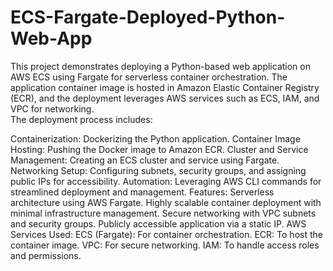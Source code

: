 # ECS-Fargate-Deployed-Python-Web-App
This project demonstrates deploying a Python-based web application on AWS ECS using Fargate for serverless container orchestration. The application container image is hosted in Amazon Elastic Container Registry (ECR), and the deployment leverages AWS services such as ECS, IAM, and VPC for networking.  
The deployment process includes:

Containerization: Dockerizing the Python application.
Container Image Hosting: Pushing the Docker image to Amazon ECR.
Cluster and Service Management: Creating an ECS cluster and service using Fargate.
Networking Setup: Configuring subnets, security groups, and assigning public IPs for accessibility.
Automation: Leveraging AWS CLI commands for streamlined deployment and management.
Features:
Serverless architecture using AWS Fargate.
Highly scalable container deployment with minimal infrastructure management.
Secure networking with VPC subnets and security groups.
Publicly accessible application via a static IP.
AWS Services Used:
ECS (Fargate): For container orchestration.
ECR: To host the container image.
VPC: For secure networking.
IAM: To handle access roles and permissions.
